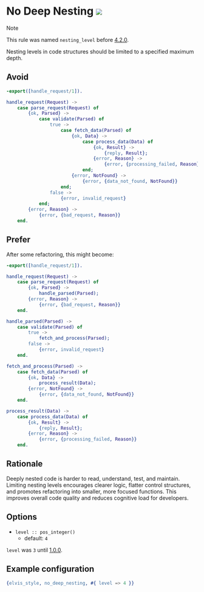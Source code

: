 # No Deep Nesting ![](https://img.shields.io/badge/BEAM-yes-orange)

> [!NOTE]
> This rule was named `nesting_level` before [4.2.0](https://github.com/inaka/elvis_core/releases/tag/4.2.0).

Nesting levels in code structures should be limited to a specified maximum depth.

## Avoid

```erlang
-export([handle_request/1]).

handle_request(Request) ->
    case parse_request(Request) of
        {ok, Parsed} ->
            case validate(Parsed) of
                true ->
                    case fetch_data(Parsed) of
                        {ok, Data} ->
                            case process_data(Data) of
                                {ok, Result} ->
                                    {reply, Result};
                                {error, Reason} ->
                                    {error, {processing_failed, Reason}}
                            end;
                        {error, NotFound} ->
                            {error, {data_not_found, NotFound}}
                    end;
                false ->
                    {error, invalid_request}
            end;
        {error, Reason} ->
            {error, {bad_request, Reason}}
    end.
```

## Prefer

After some refactoring, this might become:

```erlang
-export([handle_request/1]).

handle_request(Request) ->
    case parse_request(Request) of
        {ok, Parsed} ->
            handle_parsed(Parsed);
        {error, Reason} ->
            {error, {bad_request, Reason}}
    end.

handle_parsed(Parsed) ->
    case validate(Parsed) of
        true ->
            fetch_and_process(Parsed);
        false ->
            {error, invalid_request}
    end.

fetch_and_process(Parsed) ->
    case fetch_data(Parsed) of
        {ok, Data} ->
            process_result(Data);
        {error, NotFound} ->
            {error, {data_not_found, NotFound}}
    end.

process_result(Data) ->
    case process_data(Data) of
        {ok, Result} ->
            {reply, Result};
        {error, Reason} ->
            {error, {processing_failed, Reason}}
    end.
```

## Rationale

Deeply nested code is harder to read, understand, test, and maintain. Limiting nesting levels
encourages clearer logic, flatter control structures, and promotes refactoring into smaller,
more focused functions. This improves overall code quality and reduces cognitive load for
developers.

## Options

- `level :: pos_integer()`
  - default: `4`

`level` was `3` until [1.0.0](https://github.com/inaka/elvis_core/releases/tag/1.0.0).

## Example configuration

```erlang
{elvis_style, no_deep_nesting, #{ level => 4 }}
```
